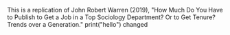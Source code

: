 This is a replication of John Robert Warren (2019), "How Much Do You Have to Publish to Get a Job in a Top Sociology Department? Or to Get Tenure? Trends over a Generation." 
print("hello")
changed









